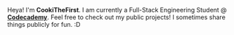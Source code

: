 Heya! I'm **CookiTheFirst**.
I am currently a Full-Stack Engineering Student @ [**Codecademy**](https://www.codecademy.com/profiles/cookithefirst).
Feel free to check out my public projects! I sometimes share things publicly for fun. :D
